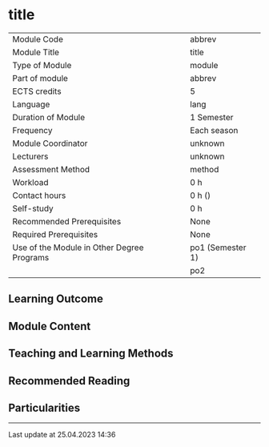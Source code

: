 # title

|  |  |
| --- | --- |
| Module Code | abbrev |
| Module Title | title |
| Type of Module | module |
| Part of module | abbrev |
| ECTS credits | 5 |
| Language | lang |
| Duration of Module | 1 Semester |
| Frequency | Each season |
| Module Coordinator | unknown |
| Lecturers | unknown |
| Assessment Method | method |
| Workload | 0 h |
| Contact hours | 0 h () |
| Self-study | 0 h |
| Recommended Prerequisites | None |
| Required Prerequisites | None |
| Use of the Module in Other Degree Programs | po1 (Semester 1) |
|  | po2 |

## Learning Outcome

## Module Content

## Teaching and Learning Methods

## Recommended Reading

## Particularities

---

Last update at 25.04.2023 14:36